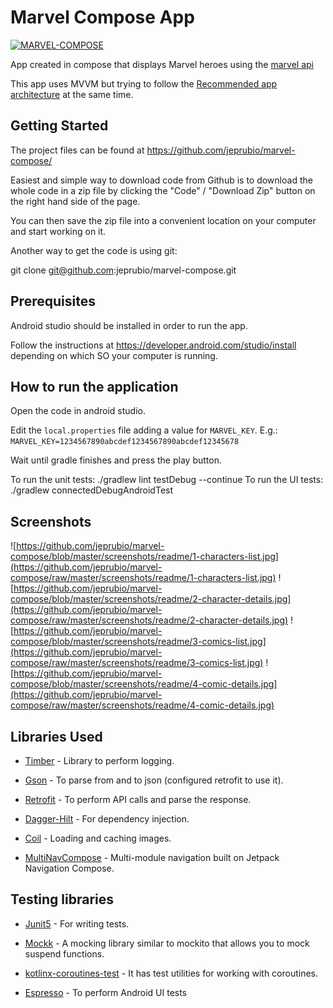 # Marvel Compose App

[![MARVEL-COMPOSE](https://circleci.com/gh/jeprubio/marvel-compose.svg?style=svg)](https://app.circleci.com/pipelines/github/jeprubio/marvel-compose)

App created in compose that displays Marvel heroes using the [marvel api](https://developer.marvel.com/docs)

This app uses MVVM but trying to follow the [Recommended app architecture](https://developer.android.com/jetpack/guide#recommended-app-arch) 
at the same time.

## Getting Started

The project files can be found at https://github.com/jeprubio/marvel-compose/
	
Easiest and simple way to download code from Github is to download the whole code in a zip file by clicking the "Code" / "Download Zip" button on the right hand side of the page.
	
You can then save the zip file into a convenient location on your computer and start working on it.
	
Another way to get the code is using git:
	
git clone git@github.com:jeprubio/marvel-compose.git

## Prerequisites

Android studio should be installed in order to run the app.

Follow the instructions at https://developer.android.com/studio/install depending on which SO your computer is running.

## How to run the application

Open the code in android studio.

Edit the `local.properties` file adding a value for `MARVEL_KEY`. E.g.:
`MARVEL_KEY=1234567890abcdef1234567890abcdef12345678`

Wait until gradle finishes and press the play button.

To run the unit tests: ./gradlew lint testDebug --continue
To run the UI tests: ./gradlew connectedDebugAndroidTest

## Screenshots

![https://github.com/jeprubio/marvel-compose/blob/master/screenshots/readme/1-characters-list.jpg](https://github.com/jeprubio/marvel-compose/raw/master/screenshots/readme/1-characters-list.jpg)
![https://github.com/jeprubio/marvel-compose/blob/master/screenshots/readme/2-character-details.jpg](https://github.com/jeprubio/marvel-compose/raw/master/screenshots/readme/2-character-details.jpg)
![https://github.com/jeprubio/marvel-compose/blob/master/screenshots/readme/3-comics-list.jpg](https://github.com/jeprubio/marvel-compose/raw/master/screenshots/readme/3-comics-list.jpg)
![https://github.com/jeprubio/marvel-compose/blob/master/screenshots/readme/4-comic-details.jpg](https://github.com/jeprubio/marvel-compose/raw/master/screenshots/readme/4-comic-details.jpg)

## Libraries Used

- [Timber](https://github.com/JakeWharton/timber) - Library to perform logging.

- [Gson](https://github.com/google/gson) - To parse from and to json (configured retrofit to use it).

- [Retrofit](https://github.com/square/retrofit) - To perform API calls and parse the response.

- [Dagger-Hilt](https://developer.android.com/training/dependency-injection/hilt-android) - For dependency injection.

- [Coil](https://github.com/coil-kt/coil) - Loading and caching images.

- [MultiNavCompose](https://github.com/jeziellago/multinavcompose) - Multi-module navigation built on Jetpack Navigation Compose.

## Testing libraries
- [Junit5](https://junit.org/junit5/docs/current/user-guide/) - For writing tests.

- [Mockk](https://mockk.io/) - A mocking library similar to mockito that allows you to mock suspend functions.

- [kotlinx-coroutines-test](https://kotlin.github.io/kotlinx.coroutines/kotlinx-coroutines-test/) - It has test utilities for working with coroutines.

- [Espresso](https://developer.android.com/training/testing/espresso) - To perform Android UI tests
